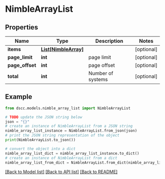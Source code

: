 # NimbleArrayList


## Properties

Name | Type | Description | Notes
------------ | ------------- | ------------- | -------------
**items** | [**List[NimbleArray]**](NimbleArray.md) |  | [optional] 
**page_limit** | **int** | page limit | [optional] 
**page_offset** | **int** | page offset | [optional] 
**total** | **int** | Number of systems | [optional] 

## Example

```python
from dscc.models.nimble_array_list import NimbleArrayList

# TODO update the JSON string below
json = "{}"
# create an instance of NimbleArrayList from a JSON string
nimble_array_list_instance = NimbleArrayList.from_json(json)
# print the JSON string representation of the object
print(NimbleArrayList.to_json())

# convert the object into a dict
nimble_array_list_dict = nimble_array_list_instance.to_dict()
# create an instance of NimbleArrayList from a dict
nimble_array_list_from_dict = NimbleArrayList.from_dict(nimble_array_list_dict)
```
[[Back to Model list]](../README.md#documentation-for-models) [[Back to API list]](../README.md#documentation-for-api-endpoints) [[Back to README]](../README.md)


